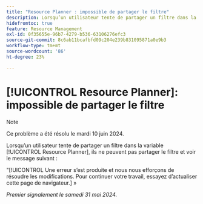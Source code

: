 ```yaml
---
title: "Resource Planner : impossible de partager le filtre"
description: Lorsqu’un utilisateur tente de partager un filtre dans la variable [!UICONTROL Resource Planner], ils ne peuvent pas partager le filtre et affichent un message d’erreur.
hidefromtoc: true
feature: Resource Management
exl-id: 0f35655e-96b7-4279-b536-63106276efc3
source-git-commit: 8c6ab11bcafbfd09c204e239b831095871a0e9b3
workflow-type: tm+mt
source-wordcount: '86'
ht-degree: 23%

---
```


# [!UICONTROL Resource Planner]: impossible de partager le filtre

>[!NOTE]
>
>Ce problème a été résolu le mardi 10 juin 2024.

Lorsqu’un utilisateur tente de partager un filtre dans la variable [!UICONTROL Resource Planner], ils ne peuvent pas partager le filtre et voir le message suivant :

&quot;[!UICONTROL Une erreur s’est produite et nous nous efforçons de résoudre les modifications. Pour continuer votre travail, essayez d’actualiser cette page de navigateur.] »

_Premier signalement le samedi 31 mai 2024._
